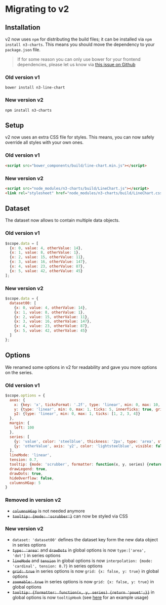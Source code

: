 # Migrating to v2

## Installation

v2 now uses `npm` for distributing the build files; it can be installed via `npm install n3-charts`. This means you should move the dependency to your `package.json` file.

> If for some reason you can only use bower for your frontend dependencies, please let us know via [this issue on Github](https://github.com/n3-charts/line-chart/issues/400)

### Old version v1

```bower install n3-line-chart```

### New version v2

```npm install n3-charts```

## Setup

v2 now uses an extra CSS file for styles. This means, you can now safely override all styles with your own ones.

### Old version v1

```html
<script src="bower_components/build/line-chart.min.js"></script>
```

### New version v2

```html
<script src="node_modules/n3-charts/build/LineChart.js"></script>
<link rel="stylesheet" href="node_modules/n3-charts/build/LineChart.css">
```

## Dataset

The dataset now allows to contain multiple data objects.

### Old version v1

```js
$scope.data = [
  {x: 0, value: 4, otherValue: 14},
  {x: 1, value: 8, otherValue: 1},
  {x: 2, value: 15, otherValue: 11},
  {x: 3, value: 16, otherValue: 147},
  {x: 4, value: 23, otherValue: 87},
  {x: 5, value: 42, otherValue: 45}
];
```

### New version v2

```js
$scope.data = {
  dataset00: [
    {x: 0, value: 4, otherValue: 14},
    {x: 1, value: 8, otherValue: 1},
    {x: 2, value: 15, otherValue: 11},
    {x: 3, value: 16, otherValue: 147},
    {x: 4, value: 23, otherValue: 87},
    {x: 5, value: 42, otherValue: 45}
  ]
};
```

## Options

We renamed some options in v2 for readability and gave you more options on the series.


### Old version v1

```js
$scope.options = {
  axes: {
    x: {key: 'x', ticksFormat: '.2f', type: 'linear', min: 0, max: 10, ticks: 2},
    y: {type: 'linear', min: 0, max: 1, ticks: 5, innerTicks: true, grid: true},
    y2: {type: 'linear', min: 0, max: 1, ticks: [1, 2, 3, 4]}
  },
  margin: {
    left: 100
  },
  series: [
    {y: 'value', color: 'steelblue', thickness: '2px', type: 'area', striped: true, label: 'Pouet'},
    {y: 'otherValue', axis: 'y2', color: 'lightsteelblue', visible: false, drawDots: true, dotSize: 2}
  ],
  lineMode: 'linear',
  tension: 0.7,
  tooltip: {mode: 'scrubber', formatter: function(x, y, series) {return 'pouet';}},
  drawLegend: true,
  drawDots: true,
  hideOverflow: false,
  columnsHGap: 5
}
```

### Removed in version v2

* ~~`columnsHGap`~~ is not needed anymore
* ~~`tooltip: {mode: 'scrubber'}`~~ can now be styled via CSS

### New version v2

* `dataset: 'dataset00'` defines the dataset key form the new data object in series options
* ~~`type: 'area'`~~ and ~~`drawDots`~~ in global options is now `type:['area', 'dot']` in series options
* ~~`lineMode`~~ and ~~`tension`~~ in global options is now `interpolation: {mode: 'cardinal', tension: 0.7}` in series options
* ~~`grid: true`~~ in series options is now `grid: {x: false, y: true}` in global options
* ~~`zoomable: true`~~ in series options is now `grid: {x: false, y: true}` in global options
* ~~`tooltip: {formatter: function(x, y, series) {return 'pouet';}}`~~ in global options is now `tooltipHook` (see [here](http://codepen.io/chaosmail/pen/xZgPmp) for an example usage)

